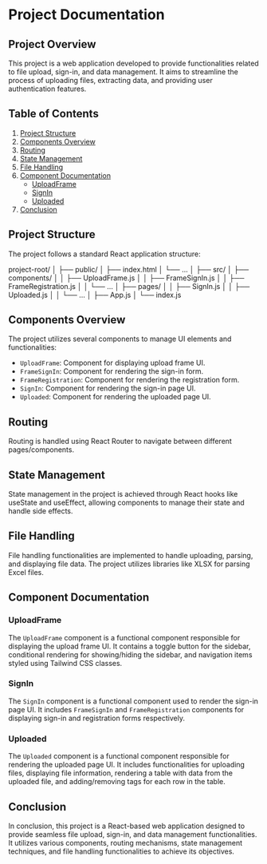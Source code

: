 # Project Documentation

## Project Overview

This project is a web application developed to provide functionalities related to file upload, sign-in, and data management. It aims to streamline the process of uploading files, extracting data, and providing user authentication features.

## Table of Contents

1. [Project Structure](#project-structure)
2. [Components Overview](#components-overview)
3. [Routing](#routing)
4. [State Management](#state-management)
5. [File Handling](#file-handling)
6. [Component Documentation](#component-documentation)
   - [UploadFrame](#uploadframe)
   - [SignIn](#signin)
   - [Uploaded](#uploaded)
7. [Conclusion](#conclusion)

## Project Structure <a name="project-structure"></a>

The project follows a standard React application structure:

project-root/
│
├── public/
│ ├── index.html
│ └── ...
│
├── src/
│ ├── components/
│ │ ├── UploadFrame.js
│ │ ├── FrameSignIn.js
│ │ ├── FrameRegistration.js
│ │ └── ...
│ ├── pages/
│ │ ├── SignIn.js
│ │ ├── Uploaded.js
│ │ └── ...
│ ├── App.js
│ └── index.js


## Components Overview <a name="components-overview"></a>

The project utilizes several components to manage UI elements and functionalities:

- `UploadFrame`: Component for displaying upload frame UI.
- `FrameSignIn`: Component for rendering the sign-in form.
- `FrameRegistration`: Component for rendering the registration form.
- `SignIn`: Component for rendering the sign-in page UI.
- `Uploaded`: Component for rendering the uploaded page UI.

## Routing <a name="routing"></a>

Routing is handled using React Router to navigate between different pages/components.

## State Management <a name="state-management"></a>

State management in the project is achieved through React hooks like useState and useEffect, allowing components to manage their state and handle side effects.

## File Handling <a name="file-handling"></a>

File handling functionalities are implemented to handle uploading, parsing, and displaying file data. The project utilizes libraries like XLSX for parsing Excel files.

## Component Documentation <a name="component-documentation"></a>

### UploadFrame

The `UploadFrame` component is a functional component responsible for displaying the upload frame UI. It contains a toggle button for the sidebar, conditional rendering for showing/hiding the sidebar, and navigation items styled using Tailwind CSS classes.

### SignIn

The `SignIn` component is a functional component used to render the sign-in page UI. It includes `FrameSignIn` and `FrameRegistration` components for displaying sign-in and registration forms respectively.

### Uploaded

The `Uploaded` component is a functional component responsible for rendering the uploaded page UI. It includes functionalities for uploading files, displaying file information, rendering a table with data from the uploaded file, and adding/removing tags for each row in the table.

## Conclusion <a name="conclusion"></a>

In conclusion, this project is a React-based web application designed to provide seamless file upload, sign-in, and data management functionalities. It utilizes various components, routing mechanisms, state management techniques, and file handling functionalities to achieve its objectives.
